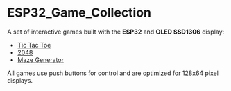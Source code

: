 # ESP32_Game_Collection
A set of interactive games built with the **ESP32** and **OLED SSD1306** display:

- [Tic Tac Toe](https://github.com/Krishpatel5757/ESP32_TicTacToe_OLED)
- [2048](https://github.com/Krishpatel5757/ESP32_2048_OLED)
- [Maze Generator](https://github.com/Krishpatel5757/ESP32_Maze_Generator_OLED)

All games use push buttons for control and are optimized for 128x64 pixel displays.
